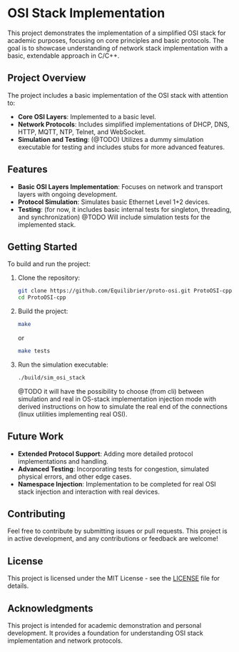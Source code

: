 # OSI Stack Implementation

This project demonstrates the implementation of a simplified OSI stack for academic purposes, focusing on core principles and basic protocols. The goal is to showcase understanding of network stack implementation with a basic, extendable approach in C/C++.

## Project Overview

The project includes a basic implementation of the OSI stack with attention to:

- **Core OSI Layers**: Implemented to a basic level.
- **Network Protocols**: Includes simplified implementations of DHCP, DNS, HTTP, MQTT, NTP, Telnet, and WebSocket.
- **Simulation and Testing**: (@TODO) Utilizes a dummy simulation executable for testing and includes stubs for more advanced features.


## Features

- **Basic OSI Layers Implementation**: Focuses on network and transport layers with ongoing development.
- **Protocol Simulation**: Simulates basic Ethernet Level 1+2 devices.
- **Testing**: (for now, it includes basic internal tests for singleton, threading, and synchronization) @TODO Will include simulation tests for the implemented stack.

## Getting Started

To build and run the project:

1. Clone the repository:
    ```bash
    git clone https://github.com/Equilibrier/proto-osi.git ProtoOSI-cpp
    cd ProtoOSI-cpp
    ```

2. Build the project:
    ```bash
    make
    ```
    or
    ```bash
    make tests
    ```

3. Run the simulation executable:
    ```bash
    ./build/sim_osi_stack
    ```
    @TODO it will have the possibility to choose (from cli) between simulation and real in OS-stack implementation injection mode with derived instructions on how to simulate the real end of the connections (linux utilities implementing real OSI).

## Future Work

- **Extended Protocol Support**: Adding more detailed protocol implementations and handling.
- **Advanced Testing**: Incorporating tests for congestion, simulated physical errors, and other edge cases.
- **Namespace Injection**: Implementation to be completed for real OSI stack injection and interaction with real devices.

## Contributing

Feel free to contribute by submitting issues or pull requests. This project is in active development, and any contributions or feedback are welcome!

## License

This project is licensed under the MIT License - see the [LICENSE](LICENSE) file for details.

## Acknowledgments

This project is intended for academic demonstration and personal development. It provides a foundation for understanding OSI stack implementation and network protocols.



